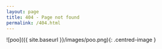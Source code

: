 ```yaml
---
layout: page
title: 404 - Page not found
permalink: /404.html
---
```


![poo]({{ site.baseurl }}/images/poo.png){: .centred-image }
